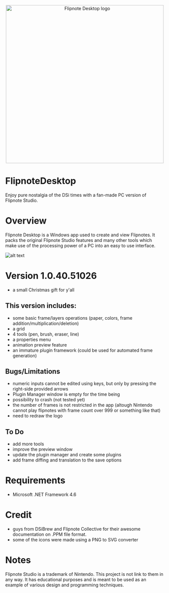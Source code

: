 <p align="center">
 <img src="https://github.com/NotImplementedLife/Resources/blob/main/FlipnoteDesktop/images/logo-inv.png?raw=true" alt="Flipnote Desktop logo" width="500"/>
</p>
 
# FlipnoteDesktop
Enjoy pure nostalgia of the DSi times with a fan-made PC version of  Flipnote Studio.

# Overview
Flipnote Desktop is a Windows app used to create and view Flipnotes. It packs the original Flipnote Studio features and many other tools which make use of the processing power of a PC into an easy to use interface.  

![alt text](https://github.com/NotImplementedLife/Resources/blob/main/FlipnoteDesktop/images/inapp-shot.png?raw=true)

# Version 1.0.40.51026

- a small Christmas gift for y'all

## This version includes:

- some basic frame/layers operations (paper, colors, frame addition/multiplication/deletion)
- a grid
- 4 tools (pen, brush, eraser, line)
- a properties menu
- animation preview feature
- an immature plugin framework (could be used for automated frame generation)

## Bugs/Limitations

- numeric inputs cannot be edited using keys, but only by pressing the right-side provided arrows
- Plugin Manager window is empty for the time being
- possibility to crash (not tested yet)
- the number of frames is not restricted in the app (altough Nintendo cannot play flipnotes with frame count over 999 or something like that)
- need to redraw the logo

## To Do

- add more tools
- improve the preview window
- update the plugin manager and create some plugins
- add frame diffing and translation to the save options

# Requirements

- Microsoft .NET Framework 4.6

# Credit

- guys from DSiBrew and Flipnote Collective for their awesome documentation on .PPM file format.
- some of the icons were made using a PNG to SVG converter

# Notes

Flipnote Studio is a trademark of Nintendo. This project is not link to them in any way. It has educational purposes and is meant 
to be used as an example of various design and programming techniques.
